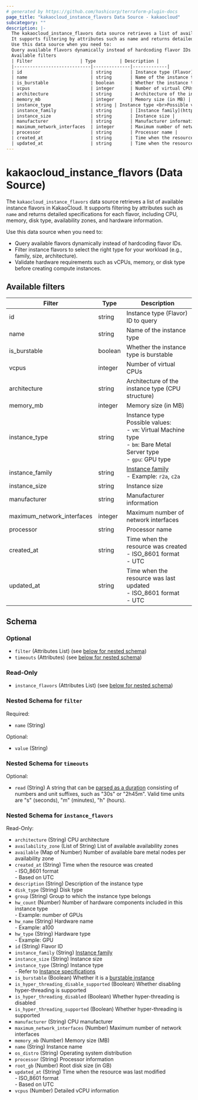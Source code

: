 ```yaml
---
# generated by https://github.com/hashicorp/terraform-plugin-docs
page_title: "kakaocloud_instance_flavors Data Source - kakaocloud"
subcategory: ""
description: |-
  The kakaocloud_instance_flavors data source retrieves a list of available instance flavors in KakaoCloud.
  It supports filtering by attributes such as name and returns detailed specifications for each flavor, including CPU, memory, disk type, availability zones, and hardware information.
  Use this data source when you need to:
  Query available flavors dynamically instead of hardcoding flavor IDs.Filter instance flavors to select the right type for your workload (e.g., family, size, architecture).Validate hardware requirements such as vCPUs, memory, or disk type before creating compute instances.
  Available filters
  | Filter                  | Type         | Description |
  |-----------------------------|--------------|-------------|
  | id                          | string       | Instance type (Flavor) ID to query |
  | name                        | string       | Name of the instance type |
  | is_burstable                | boolean      | Whether the instance type is burstable |
  | vcpus                       | integer      | Number of virtual CPUs |
  | architecture                | string       | Architecture of the instance type (CPU structure) |
  | memory_mb                   | integer      | Memory size (in MB) |
  | instance_type               | string | Instance type <br>Possible values: <br>- `vm`: Virtual Machine type <br>- `bm`: Bare Metal Server type <br>- `gpu`: GPU type |
  | instance_family             | string       | [Instance family](https://docs.kakaocloud.com/en/service/bcs/bcs-instance/bcs-instance-overview#instance-family) <br>- Example: `r2a`, `c2a` |
  | instance_size               | string       | Instance size |
  | manufacturer                | string       | Manufacturer information |
  | maximum_network_interfaces  | integer      | Maximum number of network interfaces |
  | processor                   | string       | Processor name |
  | created_at                  | string       | Time when the resource was created <br>- ISO_8601 format <br>- UTC |
  | updated_at                  | string       | Time when the resource was last updated <br>- ISO_8601 format <br>- UTC |
---
```


# kakaocloud_instance_flavors (Data Source)

The `kakaocloud_instance_flavors` data source retrieves a list of available instance flavors in KakaoCloud.
It supports filtering by attributes such as `name` and returns detailed specifications for each flavor, including CPU, memory, disk type, availability zones, and hardware information.

Use this data source when you need to:

- Query available flavors dynamically instead of hardcoding flavor IDs.
- Filter instance flavors to select the right type for your workload (e.g., family, size, architecture).
- Validate hardware requirements such as vCPUs, memory, or disk type before creating compute instances.

## Available filters

| Filter                  | Type         | Description |
|-----------------------------|--------------|-------------|
| id                          | string       | Instance type (Flavor) ID to query |
| name                        | string       | Name of the instance type |
| is_burstable                | boolean      | Whether the instance type is burstable |
| vcpus                       | integer      | Number of virtual CPUs |
| architecture                | string       | Architecture of the instance type (CPU structure) |
| memory_mb                   | integer      | Memory size (in MB) |
| instance_type               | string | Instance type <br>Possible values: <br>- `vm`: Virtual Machine type <br>- `bm`: Bare Metal Server type <br>- `gpu`: GPU type |
| instance_family             | string       | [Instance family](https://docs.kakaocloud.com/en/service/bcs/bcs-instance/bcs-instance-overview#instance-family) <br>- Example: `r2a`, `c2a` |
| instance_size               | string       | Instance size |
| manufacturer                | string       | Manufacturer information |
| maximum_network_interfaces  | integer      | Maximum number of network interfaces |
| processor                   | string       | Processor name |
| created_at                  | string       | Time when the resource was created <br>- ISO_8601 format <br>- UTC |
| updated_at                  | string       | Time when the resource was last updated <br>- ISO_8601 format <br>- UTC |



<!-- schema generated by tfplugindocs -->
## Schema

### Optional

- `filter` (Attributes List) (see [below for nested schema](#nestedatt--filter))
- `timeouts` (Attributes) (see [below for nested schema](#nestedatt--timeouts))

### Read-Only

- `instance_flavors` (Attributes List) (see [below for nested schema](#nestedatt--instance_flavors))

<a id="nestedatt--filter"></a>
### Nested Schema for `filter`

Required:

- `name` (String)

Optional:

- `value` (String)


<a id="nestedatt--timeouts"></a>
### Nested Schema for `timeouts`

Optional:

- `read` (String) A string that can be [parsed as a duration](https://pkg.go.dev/time#ParseDuration) consisting of numbers and unit suffixes, such as "30s" or "2h45m". Valid time units are "s" (seconds), "m" (minutes), "h" (hours).


<a id="nestedatt--instance_flavors"></a>
### Nested Schema for `instance_flavors`

Read-Only:

- `architecture` (String) CPU architecture
- `availability_zone` (List of String) List of available availability zones
- `available` (Map of Number) Number of available bare metal nodes per availability zone
- `created_at` (String) Time when the resource was created <br/> - ISO_8601 format <br/> - Based on UTC
- `description` (String) Description of the instance type
- `disk_type` (String) Disk type
- `group` (String) Group to which the instance type belongs
- `hw_count` (Number) Number of hardware components included in this instance type <br/> - Example: number of GPUs
- `hw_name` (String) Hardware name <br/> - Example: a100
- `hw_type` (String) Hardware type <br/> - Example: GPU
- `id` (String) Flavor ID
- `instance_family` (String) [Instance family](https://docs.kakaocloud.com/en/service/bcs/bcs-instance/bcs-instance-overview#instance-family)
- `instance_size` (String) Instance size
- `instance_type` (String) Instance type <br/> - Refer to [Instance specifications](https://docs.kakaocloud.com/en/service/bcs/bcs-instance/bcs-type)
- `is_burstable` (Boolean) Whether it is a [burstable instance](https://docs.kakaocloud.com/en/service/bcs/bcs-instance/bcs-type/general-purpose/burstable-main)
- `is_hyper_threading_disable_supported` (Boolean) Whether disabling hyper-threading is supported
- `is_hyper_threading_disabled` (Boolean) Whether hyper-threading is disabled
- `is_hyper_threading_supported` (Boolean) Whether hyper-threading is supported
- `manufacturer` (String) CPU manufacturer
- `maximum_network_interfaces` (Number) Maximum number of network interfaces
- `memory_mb` (Number) Memory size (MB)
- `name` (String) Instance name
- `os_distro` (String) Operating system distribution
- `processor` (String) Processor information
- `root_gb` (Number) Root disk size (in GB)
- `updated_at` (String) Time when the resource was last modified <br/> - ISO_8601 format <br/> - Based on UTC
- `vcpus` (Number) Detailed vCPU information
